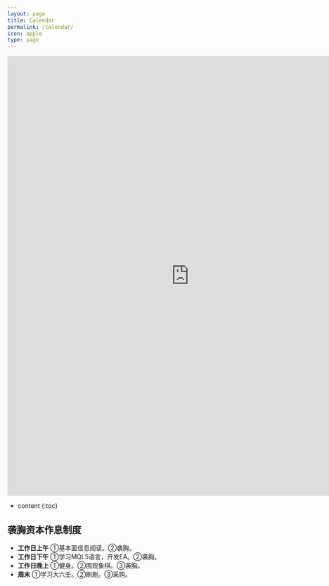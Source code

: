 ```yaml
---
layout: page
title: Calendar
permalink: /calendar/
icon: apple
type: page
---
```


<iframe frameborder="0" width="825" height="1000" scrolling="yes" src="https://rili-d.jin10.com/open.php?fontSize=14px&theme=darkgray"></iframe>

* content
{:toc}


## 袭胸资本作息制度
* **工作日上午**
①基本面信息阅读。②袭胸。
* **工作日下午**
①学习MQL5语言，开发EA。②袭胸。
* **工作日晚上**
①健身。②围观象棋。③袭胸。
* **周末**
①学习大六壬。②刷剧。③采购。
